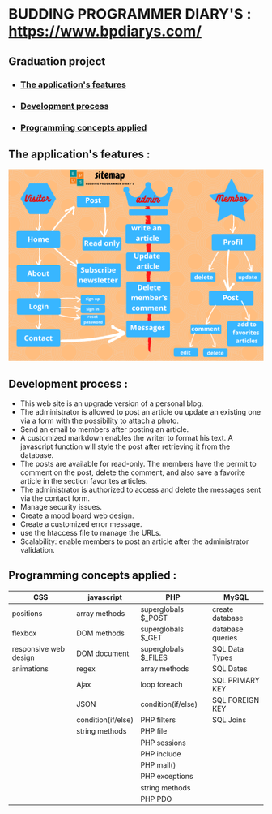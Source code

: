 # BUDDING PROGRAMMER DIARY'S : https://www.bpdiarys.com/
## Graduation project 

* ### [The application's features](#the-applications-features-)
* ### [Development process](#development-process-)	
* ### [Programming concepts applied](#programming-concepts-applied-)

## The application's features :
![sitemap](sitemap.png)

## Development process :
 * This web site is an upgrade version of a personal blog.
* The administrator is allowed to post an article ou update an existing one via a form with the possibility to attach a photo.
* Send an email to members after posting an article.
* A customized markdown enables the writer to format his text.  A javascript function will style the post after retrieving it from the database.
* The posts are available for read-only. The members have the permit to comment on the post, delete the comment, and also save a favorite article in the section favorites articles.
* The administrator is authorized to access and delete the messages sent via the contact form.
* Manage security issues.
* Create a mood board web design.
* Create a customized error message.
* use the htaccess file to manage the URLs.
* Scalability: enable members to post an article after the administrator validation.

## Programming concepts applied :

CSS | javascript|PHP|MySQL
----|------------|------|-----------
positions|array methods|superglobals $_POST| create database
flexbox|DOM methods|superglobals $_GET| database queries|
responsive web design|DOM document|   superglobals $_FILES|SQL Data Types
animations|regex|array methods |SQL Dates|
| |Ajax|loop foreach|SQL PRIMARY KEY 
| |JSON|condition(if/else)|SQL FOREIGN KEY|
| |condition(if/else)|PHP filters|SQL Joins|
| | string methods | PHP file|		
| | | PHP sessions|
| | | PHP include|
| | |PHP mail()|
| | | PHP exceptions|
| | | string methods|
| | | PHP PDO|



